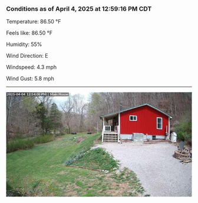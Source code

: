 ### Conditions as of April 4, 2025 at 12:59:16 PM CDT 

Temperature: 86.50 &deg;F

Feels like: 86.50 &deg;F

Humidity: 55%

Wind Direction: E

Windspeed: 4.3 mph

Wind Gust: 5.8 mph

---

<img src="./images/latest.jpeg"/>

